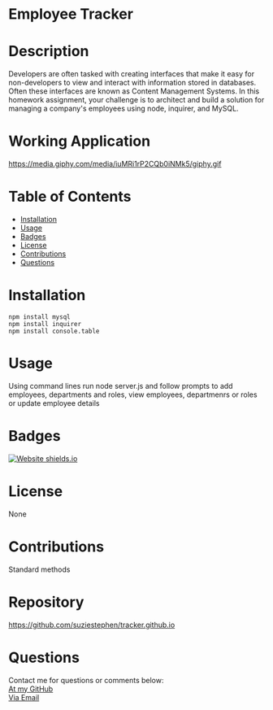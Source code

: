 # Employee Tracker

  # Description
Developers are often tasked with creating interfaces that make it easy for non-developers to view and interact with information stored in databases. Often these interfaces are known as Content Management Systems. In this homework assignment, your challenge is to architect and build a solution for managing a company's employees using node, inquirer, and MySQL.



  # Working Application
https://media.giphy.com/media/iuMRi1rP2CQb0iNMk5/giphy.gif
 
 

  # Table of Contents
  * [Installation](#installation)
  * [Usage](#usage)
  * [Badges](#badges)
  * [License](#license)
  * [Contributions](#contributions)
  * [Questions](#questions)
  

  
  # Installation
    npm install mysql
    npm install inquirer
    npm install console.table
  # Usage
  Using command lines run node server.js and follow prompts to add employees, departments and roles, view employees, departmenrs or roles or update employee details
  # Badges
  [![Website shields.io](https://img.shields.io/badge/success-success-pink)](http://shields.io/)
  # License
  None
  # Contributions
  Standard methods


  # Repository
 https://github.com/suziestephen/tracker.github.io
  

  # Questions
  Contact me for questions or comments below: <br>
    [At my GitHub](https://github.com/suziestephen) <br>
    [Via Email](mailto:suzietstephen@gmail.com)

